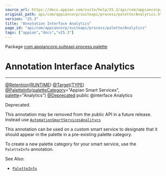 ```yaml
---
source_url: https://docs.appian.com/suite/help/25.3/api/com/appiancorp/suiteapi/process/palette/Analytics.html
original_path: api/com/appiancorp/suiteapi/process/palette/Analytics.html
version: "25.3"
title: "Annotation Interface Analytics"
page_id: "api/com/appiancorp/suiteapi/process/palette/Analytics"
tags: ["appian","docs","v25.3"]
---
```



Package [com.appiancorp.suiteapi.process.palette](package-summary.html)

# Annotation Interface Analytics

* * *

[@Retention](https://docs.oracle.com/en/java/javase/17/docs/api/java.base/java/lang/annotation/Retention.html "class or interface in java.lang.annotation")([RUNTIME](https://docs.oracle.com/en/java/javase/17/docs/api/java.base/java/lang/annotation/RetentionPolicy.html#RUNTIME "class or interface in java.lang.annotation")) [@Target](https://docs.oracle.com/en/java/javase/17/docs/api/java.base/java/lang/annotation/Target.html "class or interface in java.lang.annotation")([TYPE](https://docs.oracle.com/en/java/javase/17/docs/api/java.base/java/lang/annotation/ElementType.html#TYPE "class or interface in java.lang.annotation")) [@PaletteInfo](PaletteInfo.html "annotation interface in com.appiancorp.suiteapi.process.palette")([paletteCategory](PaletteInfo.html#paletteCategory\(\))\="Appian Smart Services", [palette](PaletteInfo.html#palette\(\))\="Analytics") [@Deprecated](https://docs.oracle.com/en/java/javase/17/docs/api/java.base/java/lang/Deprecated.html "class or interface in java.lang") public @interface Analytics

Deprecated.

This annotation may be removed from the public API in a future release. Instead use [`AutomationSmartServicesAnalitycs`](AutomationSmartServicesAnalitycs.html "annotation interface in com.appiancorp.suiteapi.process.palette")

This annotation can be used on a custom smart service to designate that it should appear in the palette in a pre-existing palette category.

To create a new palette category for your smart service, use the `PaletteInfo` annotation.

See Also:

-   [`PaletteInfo`](PaletteInfo.html "annotation interface in com.appiancorp.suiteapi.process.palette")